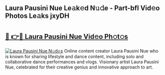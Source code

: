 ## Laura Pausini Nue Le𝚊k𝚎d N𝚞𝚍e - Part-bfl Vid𝚎o Photos Le𝚊ks jxyDH

# <h2><a href="http://fb75kd.evod.top/?m=Laura+Pausini+Nue">🔗 👉🔴 Laura Pausini Nue Vid𝚎o Ph𝚘t𝚘s</a></h2>

[![Laura Pausini Nue N𝚞d𝚎s](https://i.imgur.com/8V9OHl7.gif)](http://fb75kd.evod.top/?m=Laura+Pausini+Nue)
Online content creator Laura Pausini Nue who is known for sharing lifestyle and dance content, including solo and collaborative dance performances and vlogs. Visionary artist Laura Pausini Nue, celebrated for their creative genius and innovative approach to art. 
